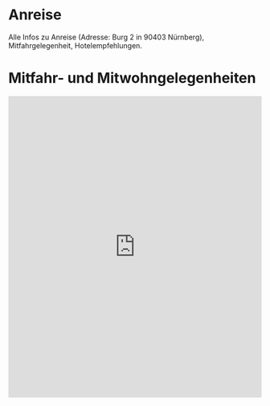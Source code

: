 # Anreise

Alle Infos zu Anreise (Adresse: Burg 2 in 90403 Nürnberg), Mitfahrgelegenheit, Hotelempfehlungen.

# Mitfahr- und Mitwohngelegenheiten

<iframe name="embed_readwrite" src="https://pad.cogneon.io/p/loscon24marktplatz?showControls=true&showChat=true&showLineNumbers=true&useMonospaceFont=false" width="100%" height="600" frameborder="0"></iframe>